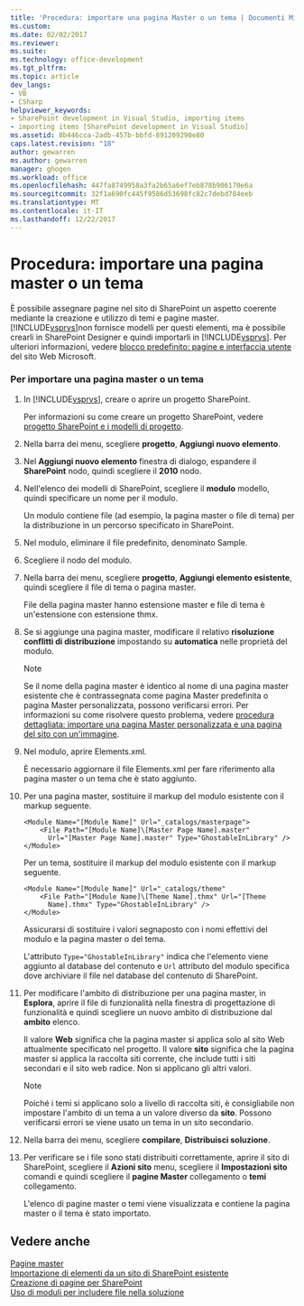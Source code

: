 ```yaml
---
title: 'Procedura: importare una pagina Master o un tema | Documenti Microsoft'
ms.custom: 
ms.date: 02/02/2017
ms.reviewer: 
ms.suite: 
ms.technology: office-development
ms.tgt_pltfrm: 
ms.topic: article
dev_langs:
- VB
- CSharp
helpviewer_keywords:
- SharePoint development in Visual Studio, importing items
- importing items [SharePoint development in Visual Studio]
ms.assetid: 8b446cca-2adb-457b-bbfd-891209290e80
caps.latest.revision: "18"
author: gewarren
ms.author: gewarren
manager: ghogen
ms.workload: office
ms.openlocfilehash: 447fa8749958a3fa2b65a6ef7eb878b906170e6a
ms.sourcegitcommit: 32f1a690fc445f9586d53698fc82c7debd784eeb
ms.translationtype: MT
ms.contentlocale: it-IT
ms.lasthandoff: 12/22/2017
---
```

# <a name="how-to-import-a-master-page-or-theme"></a>Procedura: importare una pagina master o un tema
  È possibile assegnare pagine nel sito di SharePoint un aspetto coerente mediante la creazione e utilizzo di temi e pagine master. [!INCLUDE[vsprvs](../sharepoint/includes/vsprvs-md.md)]non fornisce modelli per questi elementi, ma è possibile crearli in SharePoint Designer e quindi importarli in [!INCLUDE[vsprvs](../sharepoint/includes/vsprvs-md.md)]. Per ulteriori informazioni, vedere [blocco predefinito: pagine e interfaccia utente](http://go.microsoft.com/fwlink/?LinkID=182095) del sito Web Microsoft.  
  
### <a name="to-import-a-master-page-or-theme"></a>Per importare una pagina master o un tema  
  
1.  In [!INCLUDE[vsprvs](../sharepoint/includes/vsprvs-md.md)], creare o aprire un progetto SharePoint.  
  
     Per informazioni su come creare un progetto SharePoint, vedere [progetto SharePoint e i modelli di progetto](../sharepoint/sharepoint-project-and-project-item-templates.md).  
  
2.  Nella barra dei menu, scegliere **progetto**, **Aggiungi nuovo elemento**.  
  
3.  Nel **Aggiungi nuovo elemento** finestra di dialogo, espandere il **SharePoint** nodo, quindi scegliere il **2010** nodo.  
  
4.  Nell'elenco dei modelli di SharePoint, scegliere il **modulo** modello, quindi specificare un nome per il modulo.  
  
     Un modulo contiene file (ad esempio, la pagina master o file di tema) per la distribuzione in un percorso specificato in SharePoint.  
  
5.  Nel modulo, eliminare il file predefinito, denominato Sample.  
  
6.  Scegliere il nodo del modulo.  
  
7.  Nella barra dei menu, scegliere **progetto**, **Aggiungi elemento esistente**, quindi scegliere il file di tema o pagina master.  
  
     File della pagina master hanno estensione master e file di tema è un'estensione con estensione thmx.  
  
8.  Se si aggiunge una pagina master, modificare il relativo **risoluzione conflitti di distribuzione** impostando su **automatica** nelle proprietà del modulo.  
  
    > [!NOTE]  
    >  Se il nome della pagina master è identico al nome di una pagina master esistente che è contrassegnata come pagina Master predefinita o pagina Master personalizzata, possono verificarsi errori. Per informazioni su come risolvere questo problema, vedere [procedura dettagliata: importare una pagina Master personalizzata e una pagina del sito con un'immagine](../sharepoint/walkthrough-import-a-custom-master-page-and-site-page-with-an-image.md).  
  
9. Nel modulo, aprire Elements.xml.  
  
     È necessario aggiornare il file Elements.xml per fare riferimento alla pagina master o un tema che è stato aggiunto.  
  
10. Per una pagina master, sostituire il markup del modulo esistente con il markup seguente.  
  
    ```  
    <Module Name="[Module Name]" Url="_catalogs/masterpage">  
        <File Path="[Module Name]\[Master Page Name].master"   
          Url="[Master Page Name].master" Type="GhostableInLibrary" />  
    </Module>  
    ```  
  
     Per un tema, sostituire il markup del modulo esistente con il markup seguente.  
  
    ```  
    <Module Name="[Module Name]" Url="_catalogs/theme"   
        <File Path="[Module Name]\[Theme Name].thmx" Url="[Theme     
          Name].thmx" Type="GhostableInLibrary" />  
    </Module>  
    ```  
  
     Assicurarsi di sostituire i valori segnaposto con i nomi effettivi del modulo e la pagina master o del tema.  
  
     L'attributo `Type="GhostableInLibrary"` indica che l'elemento viene aggiunto al database del contenuto e `Url` attributo del modulo specifica dove archiviare il file nel database del contenuto di SharePoint.  
  
11. Per modificare l'ambito di distribuzione per una pagina master, in **Esplora**, aprire il file di funzionalità nella finestra di progettazione di funzionalità e quindi scegliere un nuovo ambito di distribuzione dal **ambito** elenco.  
  
     Il valore **Web** significa che la pagina master si applica solo al sito Web attualmente specificato nel progetto. Il valore **sito** significa che la pagina master si applica la raccolta siti corrente, che include tutti i siti secondari e il sito web radice. Non si applicano gli altri valori.  
  
    > [!NOTE]  
    >  Poiché i temi si applicano solo a livello di raccolta siti, è consigliabile non impostare l'ambito di un tema a un valore diverso da **sito**. Possono verificarsi errori se viene usato un tema in un sito secondario.  
  
12. Nella barra dei menu, scegliere **compilare**, **Distribuisci soluzione**.  
  
13. Per verificare se i file sono stati distribuiti correttamente, aprire il sito di SharePoint, scegliere il **Azioni sito** menu, scegliere il **Impostazioni sito** comandi e quindi scegliere il **pagine Master**  collegamento o **temi** collegamento.  
  
     L'elenco di pagine master o temi viene visualizzata e contiene la pagina master o il tema è stato importato.  
  
## <a name="see-also"></a>Vedere anche  
 [Pagine master](http://go.microsoft.com/fwlink/?LinkId=184955)   
 [Importazione di elementi da un sito di SharePoint esistente](../sharepoint/importing-items-from-an-existing-sharepoint-site.md)   
 [Creazione di pagine per SharePoint](../sharepoint/creating-pages-for-sharepoint.md)   
 [Uso di moduli per includere file nella soluzione](../sharepoint/using-modules-to-include-files-in-the-solution.md)  
  
  